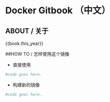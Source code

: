 # Docker Gitbook （中文）



## ABOUT / 关于

{{book.this_year}}

##HOW TO / 怎样使用这个镜像

* 直接使用

```bash
#code goes here.

```

* 构建新的镜像

```bash
#code goes here.

```
